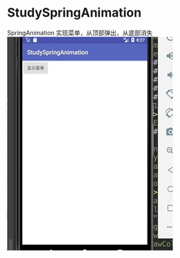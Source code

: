 # StudySpringAnimation
SpringAnimation 实现菜单，从顶部弹出，从底部消失
![这里写图片描述](https://github.com/LSnumber1/StudySpringAnimation/blob/master/May-24-2018%2016-30-01.gif)
